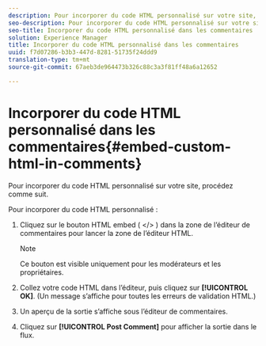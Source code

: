 ```yaml
---
description: Pour incorporer du code HTML personnalisé sur votre site, procédez comme suit.
seo-description: Pour incorporer du code HTML personnalisé sur votre site, procédez comme suit.
seo-title: Incorporer du code HTML personnalisé dans les commentaires
solution: Experience Manager
title: Incorporer du code HTML personnalisé dans les commentaires
uuid: f7d07286-b3b3-447d-8281-51735f24ddd9
translation-type: tm+mt
source-git-commit: 67aeb3de964473b326c88c3a3f81ff48a6a12652

---
```



# Incorporer du code HTML personnalisé dans les commentaires{#embed-custom-html-in-comments}

Pour incorporer du code HTML personnalisé sur votre site, procédez comme suit.

Pour incorporer du code HTML personnalisé :
1. Cliquez sur le bouton HTML embed ( &lt;/&gt; ) dans la zone de l’éditeur de commentaires pour lancer la zone de l’éditeur HTML.

   >[!NOTE]
   >
   >Ce bouton est visible uniquement pour les modérateurs et les propriétaires.

1. Collez votre code HTML dans l’éditeur, puis cliquez sur **[!UICONTROL OK]**. (Un message s’affiche pour toutes les erreurs de validation HTML.)
1. Un aperçu de la sortie s’affiche sous l’éditeur de commentaires.
1. Cliquez sur **[!UICONTROL Post Comment]** pour afficher la sortie dans le flux.
